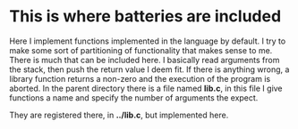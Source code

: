 # This is where batteries are included

Here I implement functions implemented in the language
by default. I try to make some sort of partitioning
of functionality that makes sense to me. 
There is much that can be included here. 
I basically read arguments from the stack, then
push the return value I deem fit.
If there is anything wrong, a library function
returns a non-zero and the execution of the program
is aborted. In the parent directory there is a file
named **lib.c**, in this file I give functions a name
and specify the number of arguments the expect. 

They are registered there, in **../lib.c**, but implemented
here. 

